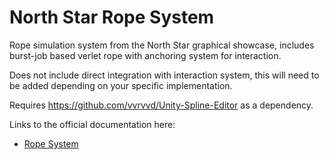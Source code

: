 # North Star Rope System

Rope simulation system from the North Star graphical showcase, includes burst-job based verlet rope with anchoring system for interaction.

Does not include direct integration with interaction system, this will need to be added depending on your specific implementation.

Requires https://github.com/vvrvvd/Unity-Spline-Editor as a dependency.

Links to the official documentation here:

- [Rope System](../../Documentation/RopeSystem.md)